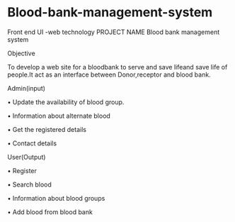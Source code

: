 # Blood-bank-management-system
Front end UI -web technology 
PROJECT NAME
Blood bank management system

Objective
  
  To develop a web site for a bloodbank to serve and save lifeand save life of people.It act as an interface between Donor,receptor and blood bank.



Admin(input)


•	Update the availability of blood group.

•	Information about alternate blood

•	Get the registered details

•	Contact details 


User(Output)


•	Register

•	Search blood

•	Information about blood groups

•	Add blood from blood bank

